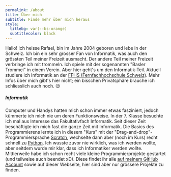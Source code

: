 ```yaml
---
permalink: /about
title: Über mich
subtitle: Finde mehr über mich heraus
style:
  titlebg: var(--bs-orange)
  subtitlecolor: black
---
```


Hallo! Ich heisse Rafael, bin im Jahre 2004 geboren und lebe in der Schweiz. Ich bin ein sehr grosser Fan von Informatik, was auch den grössten Teil meiner Freizeit ausmacht. Der andere Teil meiner Freizeit verbringe ich mit trommeln. Ich spiele mit der sogenannten "Basler Trommel" in einem Verein. Aber hier geht's um den Informatik-Teil. Aktuell studiere ich Informatik an der [FFHS (Fernfachhochschule Schweiz)](https://www.ffhs.ch/de).
Mehr Infos über mich gibt's hier nicht; ein bisschen Privatsphäre brauche ich schliesslich auch noch. 😉

##### Informatik

Computer und Handys hatten mich schon immer etwas fasziniert, jedoch kümmerte ich mich nie um deren Funktionsweise. In der 7. Klasse besuchte ich mal aus Interesse das Fakultativfach Informatik. Seit dieser Zeit beschäftigte ich mich fast die ganze Zeit mit Informatik. Die Basics des Programmierens lernte ich in diesem "Kurs" mit der "Drag-and-drop"-Programmiersprache [Scratch](https://scratch.mit.edu), wechselte dann aber (noch im Kurs) recht schnell zu [Python](https://python.org). Ich wusste zuvor nie wirklich, was ich werden wollte, aber seitdem wurde mir klar, dass ich Informatiker werden wollte. Mittlerweile habe ich schon recht viele kleine Programmierprojekte gestartet (und teilweise auch beendet xD). Diese findet ihr alle [auf meinem GitHub Account](https://github.com/rafaelurben) sowie auf dieser Webseite, hier sind aber nur grössere Projekte zu finden.

